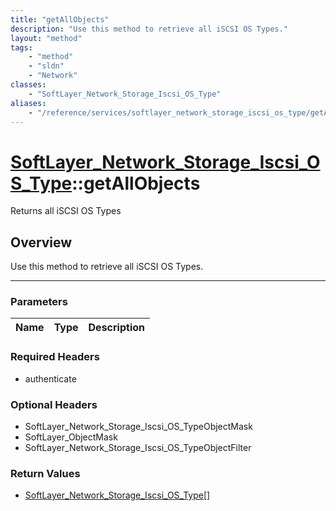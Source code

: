 ```yaml
---
title: "getAllObjects"
description: "Use this method to retrieve all iSCSI OS Types."
layout: "method"
tags:
    - "method"
    - "sldn"
    - "Network"
classes:
    - "SoftLayer_Network_Storage_Iscsi_OS_Type"
aliases:
    - "/reference/services/softlayer_network_storage_iscsi_os_type/getAllObjects"
---
```

# [SoftLayer_Network_Storage_Iscsi_OS_Type](/reference/services/SoftLayer_Network_Storage_Iscsi_OS_Type)::getAllObjects


Returns all iSCSI OS Types


## Overview 
Use this method to retrieve all iSCSI OS Types. 

-----

### Parameters 
|Name | Type | Description |
| --- | --- | --- |


### Required Headers
* authenticate


### Optional Headers
* SoftLayer_Network_Storage_Iscsi_OS_TypeObjectMask
* SoftLayer_ObjectMask
* SoftLayer_Network_Storage_Iscsi_OS_TypeObjectFilter

### Return Values
* <a href='/reference/datatypes/SoftLayer_Network_Storage_Iscsi_OS_Type'>SoftLayer_Network_Storage_Iscsi_OS_Type[] </a>




